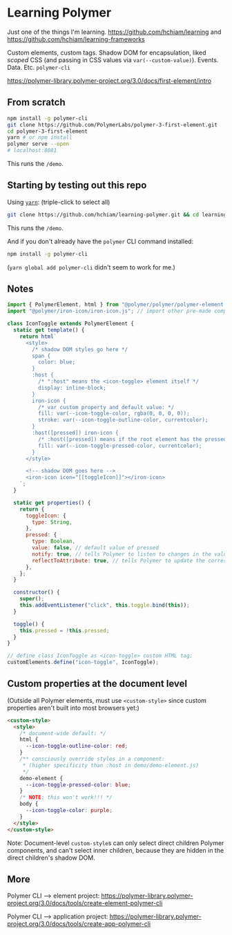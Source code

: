 # Learning Polymer

Just one of the things I'm learning. <https://github.com/hchiam/learning> and <https://github.com/hchiam/learning-frameworks>

Custom elements, custom tags. Shadow DOM for encapsulation, liked _scoped_ CSS (and passing in CSS values via `var(--custom-value)`). Events. Data. Etc. `polymer-cli`

<https://polymer-library.polymer-project.org/3.0/docs/first-element/intro>

## From scratch

```bash
npm install -g polymer-cli
git clone https://github.com/PolymerLabs/polymer-3-first-element.git
cd polymer-3-first-element
yarn # or npm install
polymer serve --open
# localhost:8081
```

This runs the `/demo`.

## Starting by testing out this repo

Using [`yarn`](https://github.com/hchiam/learning-yarn): (triple-click to select all)

```bash
git clone https://github.com/hchiam/learning-polymer.git && cd learning-polymer && yarn && yarn dev;
```

This runs the `/demo`.

And if you don't already have the `polymer` CLI command installed:

```bash
npm install -g polymer-cli
```

(`yarn global add polymer-cli` didn't seem to work for me.)

## Notes

```js
import { PolymerElement, html } from "@polymer/polymer/polymer-element.js";
import "@polymer/iron-icon/iron-icon.js"; // import other pre-made component

class IconToggle extends PolymerElement {
  static get template() {
    return html`
      <style>
        /* shadow DOM styles go here */
        span {
          color: blue;
        }
        :host {
          /* ":host" means the <icon-toggle> element itself */
          display: inline-block;
        }
        iron-icon {
          /* var custom property and default value: */
          fill: var(--icon-toggle-color, rgba(0, 0, 0, 0));
          stroke: var(--icon-toggle-outline-color, currentcolor);
        }
        :host([pressed]) iron-icon {
          /* :host([pressed]) means if the root element has the pressed DOM attribute */
          fill: var(--icon-toggle-pressed-color, currentcolor);
        }
      </style>

      <!-- shadow DOM goes here -->
      <iron-icon icon="[[toggleIcon]]"></iron-icon>
    `;
  }

  static get properties() {
    return {
      toggleIcon: {
        type: String,
      },
      pressed: {
        type: Boolean,
        value: false, // default value of pressed
        notify: true, // tells Polymer to listen to changes in the value of pressed --> (for JS and 2-way binding)
        reflectToAttribute: true, // tells Polymer to update the corresponding DOM attribute when the property changes --> (for CSS and DOM)
      },
    };
  }

  constructor() {
    super();
    this.addEventListener("click", this.toggle.bind(this));
  }

  toggle() {
    this.pressed = !this.pressed;
  }
}

// define class IconToggle as <icon-toggle> custom HTML tag:
customElements.define("icon-toggle", IconToggle);
```

## Custom properties at the document level

(Outside all Polymer elements, must use `<custom-style>` since custom properties aren't built into most browsers yet:)

```html
<custom-style>
  <style>
    /* document-wide default: */
    html {
      --icon-toggle-outline-color: red;
    }
    /** consciously override styles in a component:
     * (higher specificity than :host in demo/demo-element.js)
     */
    demo-element {
      --icon-toggle-pressed-color: blue;
    }
    /* NOTE: this won't work!!! */
    body {
      --icon-toggle-color: purple;
    }
  </style>
</custom-style>
```

Note: Document-level `custom-style`s can only select direct children Polymer components, and can't select inner children, because they are hidden in the direct children's shadow DOM.

## More

Polymer CLI --> element project: <https://polymer-library.polymer-project.org/3.0/docs/tools/create-element-polymer-cli>

Polymer CLI --> application project: <https://polymer-library.polymer-project.org/3.0/docs/tools/create-app-polymer-cli>
